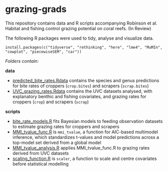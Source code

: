 # grazing-grads
This repository contains data and R scripts accompanying Robinson et al. Habitat and fishing control grazing potential on coral reefs. (In Review)

The following R packages were used to tidy, analyse and visualize data.

```
install.packages(c("tidyverse", "rethinking", "here", "lme4", "MuMIn", "cowplot", "piecewiseSEM", "car"))
```

*Folders contain:*

**data**

- [predicted_bite_rates.Rdata](data/predicted_bite_rates.Rdata) contains the species and genus predictions for bite rates of croppers (`crop.bites`) and scrapers (`scrap.bites`)
- [UVC_grazing_rates.Rdata](data/UVC_grazing_rates.Rdata) contains the UVC datasets analysed, with explanatory benthic and fishing covariates, and grazing rates for croppers (`crop`) and scrapers (`scrap`)

**scripts**

- [bite_rate_models.R](scripts/bite_rate_models.R) fits Bayesian models to feeding observation datasets to estimate grazing rates for croppers and scrapers
- [MMI_tvalue_func.R](scripts/MMI_tvalue_func.R) is `mmi_tvalue`, a function for AIC-based multimodel inference, which standardizes t-values and model predictions across a top-model set derived from a global model
- [MMI_tvalue_analysis.R]([scripts/MMI_tvalue_analysis.R]) applies MMI_tvalue_func.R to grazing rates derived from UVC datasets
- [scaling_function.R](scripts/scaling_function.R) is `scaler`, a function to scale and centre covariates before statistical modelling